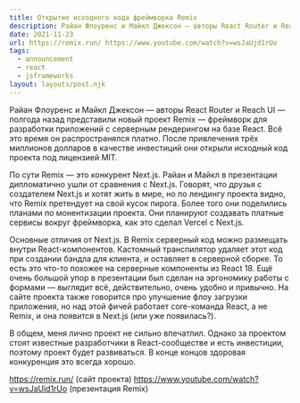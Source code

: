 ```yaml
---
title: Открытие исходного кода фреймворка Remix
description: Райан Флоуренс и Майкл Джексон — авторы React Router и Reach UI — открыли исходный код фреймворка Remix под лицензией MIT
date: 2021-11-23
url: https://remix.run/ https://www.youtube.com/watch?v=wsJaUjd1rUo
tags:
  - announcement 
  - react 
  - jsframeworks
layout: layouts/post.njk
---
```

Райан Флоуренс и Майкл Джексон — авторы React Router и Reach UI — полгода назад представили новый проект Remix — фреймворк для разработки приложений с серверным рендерингом на базе React. Всё это время он распространялся платно. После привлечения трёх миллионов долларов в качестве инвестиций они открыли исходный код проекта под лицензией MIT.

По сути Remix — это конкурент Next.js. Райан и Майкл в презентации дипломатично ушли от сравнения с Next.js. Говорят, что друзья с создателем Next.js и хотят жить в мире, но по лендингу проекта видно, что Remix претендует на свой кусок пирога. Более того они поделились планами по монентизации проекта. Они планируют создавать платные сервисы вокруг фреймворка, как это сделал Vercel с Next.js.

Основные отличия от Next.js. В Remix серверный код можно размещать внутри React-компонентов. Кастомный транспилятор удаляет этот код при создании бандла для клиента, и оставляет в серверной сборке. То есть это что-то похожее на серверные компоненты из React 18. Ещё очень большой упор в презентации был сделан на эргономику работы с формами — выглядит всё, действительно, очень удобно и привычно. На сайте проекта также говорится про улучшение флоу загрузки приложения, но над этой фичей работает core-команда React, а не Remix, и она появится в Next.js (или уже появилась?).

В общем, меня лично проект не сильно впечатлил. Однако за проектом стоят известные разработчики в React-сообществе и есть инвестиции, поэтому проект будет развиваться. В конце концов здоровая конкуренция это всегда хорошо.

https://remix.run/ (сайт проекта)
https://www.youtube.com/watch?v=wsJaUjd1rUo (презентация Remix)
